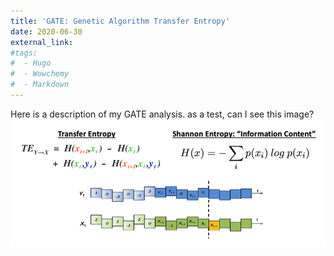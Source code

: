 ```yaml
---
title: 'GATE: Genetic Algorithm Transfer Entropy'
date: 2020-06-30
external_link:
#tags:
#  - Hugo
#  - Wowchemy
#  - Markdown
---
```


Here is a description of my GATE analysis. as a test, can I see this image? ![Image alt](images/test.png)

<!--more-->
